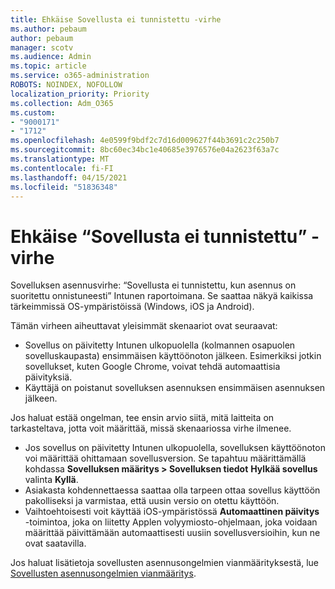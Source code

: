 ```yaml
---
title: Ehkäise Sovellusta ei tunnistettu -virhe
ms.author: pebaum
author: pebaum
manager: scotv
ms.audience: Admin
ms.topic: article
ms.service: o365-administration
ROBOTS: NOINDEX, NOFOLLOW
localization_priority: Priority
ms.collection: Adm_O365
ms.custom:
- "9000171"
- "1712"
ms.openlocfilehash: 4e0599f9bdf2c7d16d009627f44b3691c2c250b7
ms.sourcegitcommit: 8bc60ec34bc1e40685e3976576e04a2623f63a7c
ms.translationtype: MT
ms.contentlocale: fi-FI
ms.lasthandoff: 04/15/2021
ms.locfileid: "51836348"
---
```

# <a name="mitigate-the-application-was-not-detected-error"></a>Ehkäise “Sovellusta ei tunnistettu” -virhe

Sovelluksen asennusvirhe: “Sovellusta ei tunnistettu, kun asennus on suoritettu onnistuneesti” Intunen raportoimana. Se saattaa näkyä kaikissa tärkeimmissä OS-ympäristöissä (Windows, iOS ja Android).

Tämän virheen aiheuttavat yleisimmät skenaariot ovat seuraavat:

- Sovellus on päivitetty Intunen ulkopuolella (kolmannen osapuolen sovelluskaupasta) ensimmäisen käyttöönoton jälkeen. Esimerkiksi jotkin sovellukset, kuten Google Chrome, voivat tehdä automaattisia päivityksiä.
- Käyttäjä on poistanut sovelluksen asennuksen ensimmäisen asennuksen jälkeen.

Jos haluat estää ongelman, tee ensin arvio siitä, mitä laitteita on tarkasteltava, jotta voit määrittää, missä skenaariossa virhe ilmenee.

- Jos sovellus on päivitetty Intunen ulkopuolella, sovelluksen käyttöönoton voi määrittää ohittamaan sovellusversion. Se tapahtuu määrittämällä kohdassa **Sovelluksen määritys > Sovelluksen tiedot** **Hylkää sovellus** valinta **Kyllä**.
- Asiakasta kohdennettaessa saattaa olla tarpeen ottaa sovellus käyttöön pakolliseksi ja varmistaa, että uusin versio on otettu käyttöön.
- Vaihtoehtoisesti voit käyttää iOS-ympäristössä **Automaattinen päivitys** -toimintoa, joka on liitetty Applen volyymiosto-ohjelmaan, joka voidaan määrittää päivittämään automaattisesti uusiin sovellusversioihin, kun ne ovat saatavilla.

Jos haluat lisätietoja sovellusten asennusongelmien vianmäärityksestä, lue [Sovellusten asennusongelmien vianmääritys](https://docs.microsoft.com/intune/troubleshoot-app-install).
